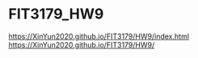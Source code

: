 # FIT3179_HW9
https://XinYun2020.github.io/FIT3179/HW9/index.html
https://XinYun2020.github.io/FIT3179/HW9/
